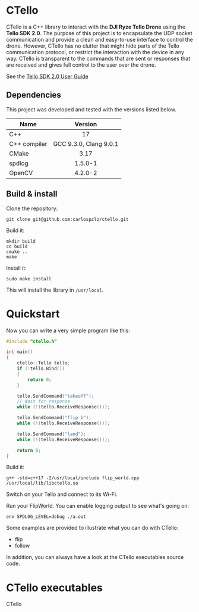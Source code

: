 # CTello
CTello is a C++ library to interact with the **DJI Ryze Tello Drone** using the
**Tello SDK 2.0**.
The purpose of this project is to encapsulate the UDP socket communication and
provide a clean and easy-to-use interface to control the drone. However, CTello
has no clutter that might hide parts of the Tello communication protocol, or
restrict the interaction with the device in any way. CTello is transparent to
the commands that are sent or responses that are received and gives full
control to the user over the drone.

See the [Tello SDK 2.0 User Guide](https://dl-cdn.ryzerobotics.com/downloads/Tello/Tello%20SDK%202.0%20User%20Guide.pdf)

## Dependencies
This project was developed and tested with the versions listed below.

| Name        | Version                |
|-------------|:----------------------:|
|C++          | 17                     |
|C++ compiler | GCC 9.3.0, Clang 9.0.1 |
|CMake        | 3.17                   |
|spdlog       | 1.5.0-1                |
|OpenCV       | 4.2.0-2                |

## Build & install

Clone the repository:
```
git clone git@github.com:carlospzlz/ctello.git
```

Build it:
```
mkdir build
cd build
cmake ..
make
```

Install it:
```
sudo make install
```
This will install the library in `/usr/local`.

# Quickstart

Now you can write a very simple program like this:

```c++
#include "ctello.h"

int main()
{
    ctello::Tello tello;
	if (!tello.Bind())
	{
	    return 0;
	}

	tello.SendCommand("takeoff");
	// Wait for response
	while (!(tello.ReceiveResponse()));

	tello.SendCommand("flip b");
	while (!(tello.ReceiveResponse()));

	tello.SendCommand("land");
	while (!(tello.ReceiveResponse()));

	return 0;
}
```
Build it:
```
g++ -std=c++17 -I/usr/local/include flip_world.cpp /usr/local/lib/libctello.so
```

Switch on your Tello and connect to its Wi-Fi.

Run your FlipWorld. You can enable logging output to see what's going on:
```
env SPDLOG_LEVEL=debug ./a.out
```

Some examples are provided to illustrate what you can do with CTello:
 - flip
 - follow

In addition, you can always have a look at the CTello executables source code.

# CTello executables

CTello



